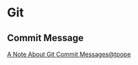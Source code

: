 # Git

## Commit Message

[A Note About Git Commit Messages@tpope](http://tbaggery.com/2008/04/19/a-note-about-git-commit-messages.html)